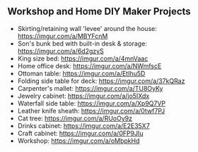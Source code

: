 ## Workshop and Home DIY Maker Projects

* Skirting/retaining wall 'levee' around the house: https://imgur.com/a/MBYFcnM
* Son's bunk bed with built-in desk & storage: https://imgur.com/a/6d2gzyS
* King size bed: https://imgur.com/a/4mnVaac
* Home office desk: https://imgur.com/a/NWmfscE
* Ottoman table: https://imgur.com/a/EtIhu5D
* Folding side table for deck: https://imgur.com/a/37kQRaz
* Carpenter's mallet: https://imgur.com/a/TU8OyKy
* Jewelry cabinet: https://imgur.com/a/jo5IXdx
* Waterfall side table: https://imgur.com/a/Xp9Q7VP
* Leather knife sheath: https://imgur.com/a/0twf7PJ
* Cat tree: https://imgur.com/a/RUoOy9z
* Drinks cabinet: https://imgur.com/a/E2E35X7
* Craft cabinet: https://imgur.com/a/0FP9JIu
* Workshop: https://imgur.com/a/oMbpkHd